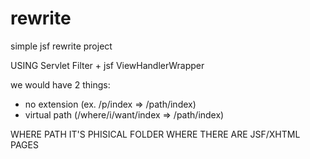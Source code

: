 rewrite
=======

simple jsf rewrite project

USING Servlet Filter + jsf ViewHandlerWrapper

we would have 2 things:

- no extension (ex. /p/index => /path/index)
- virtual path (/where/i/want/index => /path/index)

WHERE PATH IT'S PHISICAL FOLDER WHERE THERE ARE JSF/XHTML PAGES
